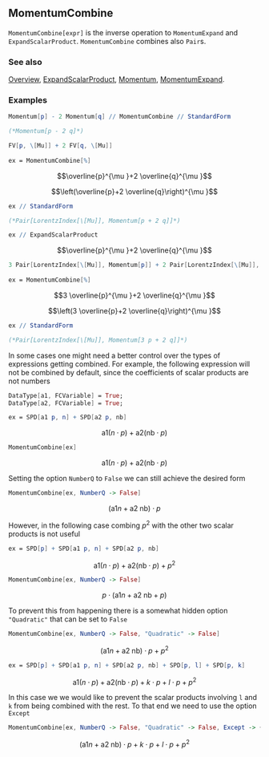 ```mathematica
 
```

## MomentumCombine

`MomentumCombine[expr]` is the inverse operation to `MomentumExpand` and `ExpandScalarProduct`. `MomentumCombine` combines also `Pair`s.

### See also

[Overview](Extra/FeynCalc.md), [ExpandScalarProduct](ExpandScalarProduct.md), [Momentum](Momentum.md), [MomentumExpand](MomentumExpand.md).

### Examples

```mathematica
Momentum[p] - 2 Momentum[q] // MomentumCombine // StandardForm

(*Momentum[p - 2 q]*)
```

```mathematica
FV[p, \[Mu]] + 2 FV[q, \[Mu]] 
 
ex = MomentumCombine[%]
```

$$\overline{p}^{\mu }+2 \overline{q}^{\mu }$$

$$\left(\overline{p}+2 \overline{q}\right)^{\mu }$$

```mathematica
ex // StandardForm

(*Pair[LorentzIndex[\[Mu]], Momentum[p + 2 q]]*)
```

```mathematica
ex // ExpandScalarProduct
```

$$\overline{p}^{\mu }+2 \overline{q}^{\mu }$$

```mathematica
3 Pair[LorentzIndex[\[Mu]], Momentum[p]] + 2 Pair[LorentzIndex[\[Mu]], Momentum[q]] 
 
ex = MomentumCombine[%]
```

$$3 \overline{p}^{\mu }+2 \overline{q}^{\mu }$$

$$\left(3 \overline{p}+2 \overline{q}\right)^{\mu }$$

```mathematica
ex // StandardForm

(*Pair[LorentzIndex[\[Mu]], Momentum[3 p + 2 q]]*)
```

In some cases one might need a better control over the types of expressions getting combined. For example, the following
expression will not be combined by default, since the coefficients of scalar products are not numbers

```mathematica
DataType[a1, FCVariable] = True;
DataType[a2, FCVariable] = True;
```

```mathematica
ex = SPD[a1 p, n] + SPD[a2 p, nb]
```

$$\text{a1} (n\cdot p)+\text{a2} (\text{nb}\cdot p)$$

```mathematica
MomentumCombine[ex]
```

$$\text{a1} (n\cdot p)+\text{a2} (\text{nb}\cdot p)$$

Setting the option `NumberQ` to `False` we can still achieve the desired form

```mathematica
MomentumCombine[ex, NumberQ -> False]
```

$$(\text{a1} n+\text{a2} \;\text{nb})\cdot p$$

However, in the following case combing $p^2$ with the other two scalar products is not useful

```mathematica
ex = SPD[p] + SPD[a1 p, n] + SPD[a2 p, nb]
```

$$\text{a1} (n\cdot p)+\text{a2} (\text{nb}\cdot p)+p^2$$

```mathematica
MomentumCombine[ex, NumberQ -> False]
```

$$p\cdot (\text{a1} n+\text{a2} \;\text{nb}+p)$$

To prevent this from happening there is a somewhat hidden option `"Quadratic"` that can be set to `False`

```mathematica
MomentumCombine[ex, NumberQ -> False, "Quadratic" -> False]
```

$$(\text{a1} n+\text{a2} \;\text{nb})\cdot p+p^2$$

```mathematica
ex = SPD[p] + SPD[a1 p, n] + SPD[a2 p, nb] + SPD[p, l] + SPD[p, k]
```

$$\text{a1} (n\cdot p)+\text{a2} (\text{nb}\cdot p)+k\cdot p+l\cdot p+p^2$$

In this case we we would like to prevent the scalar products involving `l` and `k` from being combined with
the rest. To that end we need to use the option `Except`

```mathematica
MomentumCombine[ex, NumberQ -> False, "Quadratic" -> False, Except -> {k, l}]
```

$$(\text{a1} n+\text{a2} \;\text{nb})\cdot p+k\cdot p+l\cdot p+p^2$$